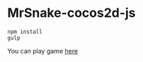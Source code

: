 # MrSnake-cocos2d-js

```
npm install
gulp
```

You can play game [here](http://mrsnakegame.shakezoomer.com/)
